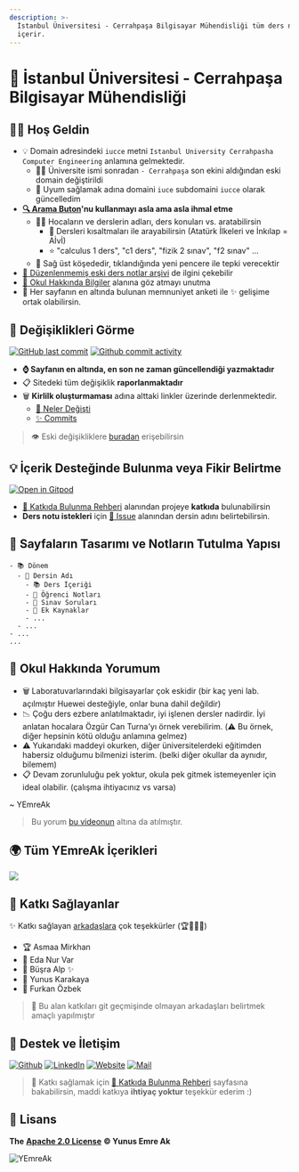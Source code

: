 ```yaml
---
description: >-
  İstanbul Üniversitesi - Cerrahpaşa Bilgisayar Mühendisliği tüm ders notlarını
  içerir.
---
```


# 🏫 İstanbul Üniversitesi - Cerrahpaşa Bilgisayar Mühendisliği

## 🙋‍♂️ Hoş Geldin

* 💡 Domain adresindeki `iucce` metni `Istanbul University Cerrahpasha Computer Engineering` anlamına gelmektedir.
  * 💁‍♂️ Üniversite ismi sonradan `- Cerrahpaşa` son ekini aldığından eski domain değiştirildi
  * 🤗 Uyum sağlamak adına domaini `iuce` subdomaini `iucce` olarak güncelledim
* [**🔍 Arama Buton**](https://iucce.yemreak.com/?q=)**'nu kullanmayı asla ama asla ihmal etme**
  * 👨‍🏫 Hocaların ve derslerin adları, ders konuları vs. aratabilirsin
    * 💎 Dersleri kısaltmaları ile arayabilirsin (Atatürk İlkeleri ve İnkılap = Aİvİ)
    * ⭐ "calculus 1 ders", "c1 ders", "fizik 2 sınav", "f2 sınav" ...
  * 🏹 Sağ üst köşededir, tıklandığında yeni pencere ile tepki verecektir
* [📂 Düzenlenmemiş eski ders notlar arşivi](https://drive.google.com/open?id=1JPZH6Z\_K59UeO-A79H0pcBIsAJlw40Y-) de ilgini çekebilir
* [🏫 Okul Hakkında Bilgiler](bilgiler/) alanına göz atmayı unutma
* 🤝 Her sayfanın en altında bulunan memnuniyet anketi ile ✨ gelişime ortak olabilirsin.

## 👀 Değişiklikleri Görme

[![GitHub last commit](https://img.shields.io/github/last-commit/yemreak/IstanbulUniversity-CE?label=Son%20g%C3%BCncelleme\&style=for-the-badge)](https://iucce.yemreak.com/changelog) [![Github commit activity](https://img.shields.io/github/commit-activity/w/yemreak/IstanbulUniversity-CE?label=G%C3%BCncelleme%20S%C4%B1kl%C4%B1%C4%9F%C4%B1\&style=for-the-badge)](https://iucce.yemreak.com/changelog)

* **⌚ Sayfanın en altında, en son ne zaman güncellendiği yazmaktadır**
* 📋 Sitedeki tüm değişiklik **raporlanmaktadır**
* 🗑️ **Kirlilk oluşturmaması** adına alttaki linkler üzerinde derlenmektedir.
  * [👀 Neler Değişti](broken-reference)
  * [✨ Commits](https://github.com/YEmreAk/IstanbulUniversity-CE/commits/master)

> 👁️ Eski değişikliklere [buradan](CHANGELOG-old.md) erişebilirsin

## 💡 İçerik Desteğinde Bulunma veya Fikir Belirtme

[![Open in Gitpod](https://gitpod.io/button/open-in-gitpod.svg)](https://gitpod.io/#https://github.com/YEmreAk/IstanbulUniversity-CE)

* [💖 Katkıda Bulunma Rehberi](CONTRIBUTING.md) alanından projeye **katkıda** bulunabilirsin
* **Ders notu istekleri** için [🦋 Issue](https://github.com/YEmreAk/IstanbulUniversity-CE/issues/new/choose) alanından dersin adını belirtebilirsin.

## 👷‍ Sayfaların Tasarımı ve Notların Tutulma Yapısı

```
- 📚 Dönem
  - 🔰 Dersin Adı
    - 📚 Ders İçeriği
    - 📕 Öğrenci Notları
    - 📃 Sınav Soruları
    - 📁 Ek Kaynaklar
    - ...
  - ...
- ...
...
```

## 💭 Okul Hakkında Yorumum

* 🗑️ Laboratuvarlarındaki bilgisayarlar çok eskidir (bir kaç yeni lab. açılmıştır Huewei desteğiyle, onlar buna dahil değildir)
* 📉 Çoğu ders ezbere anlatılmaktadır, iyi işlenen dersler nadirdir. İyi anlatan hocalara Özgür Can Turna'yı örnek verebilirim. (⚠️ Bu örnek, diğer hepsinin kötü olduğu anlamına gelmez)
* ⚠️ Yukarıdaki maddeyi okurken, diğer üniversitelerdeki eğitimden habersiz olduğumu bilmenizi isterim. (belki diğer okullar da aynıdır, bilemem)
* 📋 Devam zorunluluğu pek yoktur, okula pek gitmek istemeyenler için ideal olabilir. (çalışma ihtiyacınız vs varsa)

\~ YEmreAk

> Bu yorum [bu videonun](https://www.youtube.com/watch?v=y1IiDFM10Bw) altına da atılmıştır.

## 🌍 Tüm YEmreAk İçerikleri

![](https://drive.google.com/uc?id=1LZoJzZyY\_uYbl3zCxk6ZtZPaDiMHglMv)

## 🤝 Katkı Sağlayanlar

✨ Katkı sağlayan [arkadaşlara](https://github.com/YEmreAk/IstanbulUniversity-CE/graphs/contributors) çok teşekkürler (🏆🥇🥈🥉)

* 🏆 Asmaa Mirkhan
* 🥇 Eda Nur Var
* 🥇 Büşra Alp ✨
* 🥈 Yunus Karakaya
* 🥈 Furkan Özbek

> 📢 Bu alan katkıları git geçmişinde olmayan arkadaşları belirtmek amaçlı yapılmıştır

## 💖 Destek ve İletişim

​[​![Github](.github/assets/github\_32px.png)​](https://github.com/yemreak) [​![LinkedIn](.github/assets/linkedin\_32px.png)​](https://www.linkedin.com/in/yemreak/) [​![Website](.github/assets/geography\_32px.png)​](https://yemreak.com/) [​![Mail](.github/assets/gmail\_32px.png)​](mailto:yemreak.com@gmail.com?subject=IstanbulUniversity%20%7C%20GitHub)​

> 🤝 Katkı sağlamak için [💖 Katkıda Bulunma Rehberi](https://iucce.yemreak.com/contributing) sayfasına bakabilirsin, maddi katkıya **ihtiyaç yoktur** teşekkür ederim :)

## 🔏 Lisans

**The** [**Apache 2.0 License**](https://choosealicense.com/licenses/apache-2.0/) **©️ Yunus Emre Ak**

![YEmreAk](.github/assets/ysigniture-trans.png)
